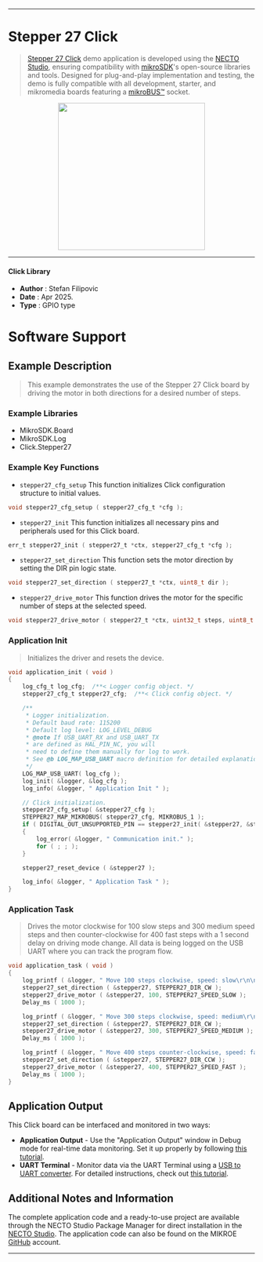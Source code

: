 
---
# Stepper 27 Click

> [Stepper 27 Click](https://www.mikroe.com/?pid_product=MIKROE-6613) demo application is developed using
the [NECTO Studio](https://www.mikroe.com/necto), ensuring compatibility with [mikroSDK](https://www.mikroe.com/mikrosdk)'s
open-source libraries and tools. Designed for plug-and-play implementation and testing, the demo is fully compatible with
all development, starter, and mikromedia boards featuring a [mikroBUS&trade;](https://www.mikroe.com/mikrobus) socket.

<p align="center">
  <img src="https://www.mikroe.com/?pid_product=MIKROE-6613&image=1" height=300px>
</p>

---

#### Click Library

- **Author**        : Stefan Filipovic
- **Date**          : Apr 2025.
- **Type**          : GPIO type

# Software Support

## Example Description

> This example demonstrates the use of the Stepper 27 Click board by driving the motor in both directions for a desired number of steps.

### Example Libraries

- MikroSDK.Board
- MikroSDK.Log
- Click.Stepper27

### Example Key Functions

- `stepper27_cfg_setup` This function initializes Click configuration structure to initial values.
```c
void stepper27_cfg_setup ( stepper27_cfg_t *cfg );
```

- `stepper27_init` This function initializes all necessary pins and peripherals used for this Click board.
```c
err_t stepper27_init ( stepper27_t *ctx, stepper27_cfg_t *cfg );
```

- `stepper27_set_direction` This function sets the motor direction by setting the DIR pin logic state.
```c
void stepper27_set_direction ( stepper27_t *ctx, uint8_t dir );
```

- `stepper27_drive_motor` This function drives the motor for the specific number of steps at the selected speed.
```c
void stepper27_drive_motor ( stepper27_t *ctx, uint32_t steps, uint8_t speed );
```

### Application Init

> Initializes the driver and resets the device.

```c
void application_init ( void )
{
    log_cfg_t log_cfg;  /**< Logger config object. */
    stepper27_cfg_t stepper27_cfg;  /**< Click config object. */

    /** 
     * Logger initialization.
     * Default baud rate: 115200
     * Default log level: LOG_LEVEL_DEBUG
     * @note If USB_UART_RX and USB_UART_TX 
     * are defined as HAL_PIN_NC, you will 
     * need to define them manually for log to work. 
     * See @b LOG_MAP_USB_UART macro definition for detailed explanation.
     */
    LOG_MAP_USB_UART( log_cfg );
    log_init( &logger, &log_cfg );
    log_info( &logger, " Application Init " );

    // Click initialization.
    stepper27_cfg_setup( &stepper27_cfg );
    STEPPER27_MAP_MIKROBUS( stepper27_cfg, MIKROBUS_1 );
    if ( DIGITAL_OUT_UNSUPPORTED_PIN == stepper27_init( &stepper27, &stepper27_cfg ) ) 
    {
        log_error( &logger, " Communication init." );
        for ( ; ; );
    }

    stepper27_reset_device ( &stepper27 );

    log_info( &logger, " Application Task " );
}
```

### Application Task

> Drives the motor clockwise for 100 slow steps and 300 medium speed steps and
then counter-clockwise for 400 fast steps with a 1 second delay on driving mode change. 
All data is being logged on the USB UART where you can track the program flow.

```c
void application_task ( void )
{
    log_printf ( &logger, " Move 100 steps clockwise, speed: slow\r\n\n" );
    stepper27_set_direction ( &stepper27, STEPPER27_DIR_CW );
    stepper27_drive_motor ( &stepper27, 100, STEPPER27_SPEED_SLOW );
    Delay_ms ( 1000 );

    log_printf ( &logger, " Move 300 steps clockwise, speed: medium\r\n\n" );
    stepper27_set_direction ( &stepper27, STEPPER27_DIR_CW );
    stepper27_drive_motor ( &stepper27, 300, STEPPER27_SPEED_MEDIUM );
    Delay_ms ( 1000 );

    log_printf ( &logger, " Move 400 steps counter-clockwise, speed: fast\r\n\n" );
    stepper27_set_direction ( &stepper27, STEPPER27_DIR_CCW );
    stepper27_drive_motor ( &stepper27, 400, STEPPER27_SPEED_FAST );
    Delay_ms ( 1000 );
}
```

## Application Output

This Click board can be interfaced and monitored in two ways:
- **Application Output** - Use the "Application Output" window in Debug mode for real-time data monitoring.
Set it up properly by following [this tutorial](https://www.youtube.com/watch?v=ta5yyk1Woy4).
- **UART Terminal** - Monitor data via the UART Terminal using
a [USB to UART converter](https://www.mikroe.com/click/interface/usb?interface*=uart,uart). For detailed instructions,
check out [this tutorial](https://help.mikroe.com/necto/v2/Getting%20Started/Tools/UARTTerminalTool).

## Additional Notes and Information

The complete application code and a ready-to-use project are available through the NECTO Studio Package Manager for 
direct installation in the [NECTO Studio](https://www.mikroe.com/necto). The application code can also be found on
the MIKROE [GitHub](https://github.com/MikroElektronika/mikrosdk_click_v2) account.

---
